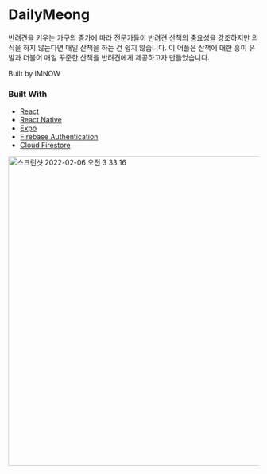 
# DailyMeong

반려견을 키우는 가구의 증가에 따라 전문가들이 반려견 산책의 중요성을 강조하지만 의식을 하지 않는다면 매일 산책을 하는 건 쉽지 않습니다. 
이 어플은 산책에 대한 흥미 유발과 더불어 매일 꾸준한 산책을 반려견에게 제공하고자 만들었습니다. 

Built by IMNOW

### Built With

- [React](https://reactjs.org/docs/getting-started.html)
- [React Native](https://reactnative.dev/docs/getting-started)
- [Expo](https://docs.expo.dev/)
- [Firebase Authentication](https://firebase.google.com/docs/auth)
- [Cloud Firestore](https://firebase.google.com/docs/firestore/)


<img width="623" alt="스크린샷 2022-02-06 오전 3 33 16" src="https://user-images.githubusercontent.com/53232881/152654480-4121bbc9-4b7e-4a95-9f51-69553a6b12d1.png">
